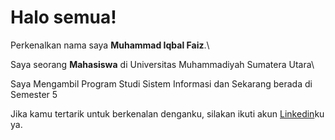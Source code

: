 # Halo semua! 

Perkenalkan nama saya **Muhammad Iqbal Faiz**.\

Saya seorang **Mahasiswa** di Universitas Muhammadiyah Sumatera Utara\

Saya Mengambil Program Studi Sistem Informasi dan Sekarang berada di Semester 5

Jika kamu tertarik untuk berkenalan denganku, silakan ikuti akun [Linkedin](https://www.linkedin.com/in/miqbalfaiz/)ku ya.

